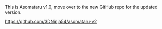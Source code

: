This is Asomataru v1.0, move over to the new GitHub repo for the updated version.

https://github.com/3DNinja54/asomataru-v2
